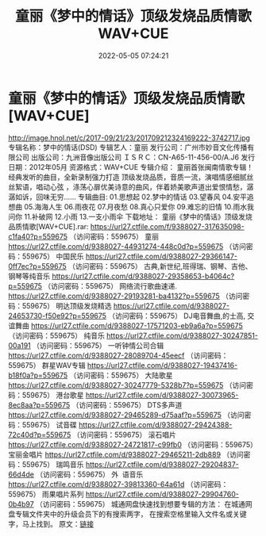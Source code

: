 ﻿---
title: 童丽《梦中的情话》顶级发烧品质情歌WAV+CUE
date: 2022-05-05 07:24:21
categories: WAV车载音乐、镜像
tags: 华语中文
---
# 童丽《梦中的情话》顶级发烧品质情歌[WAV+CUE]

http://image.hnol.net/c/2017-09/21/23/201709212324169222-3742717.jpg
专辑名称：梦中的情话(DSD)
专辑艺人：童丽
发行公司：广州市妙音文化传播有限公司
出版公司：九洲音像出版公司
ＩＳＲＣ：CN-A65-11-456-00/A.J6
发行日期：2012年05月
资源格式：WAV+CUE
专辑介绍：
童丽首张闽南情歌专辑！经典发听的曲目，全新录制强力打造
顶级发烧品质，音质一流，演唱情感细腻丝丝絮语，唱动心弦
，涤荡心扉优美诗意的曲风，伴着娇美歌声道出爱恨情愁，潺
潺如诉，回味无穷......
专辑曲目:
01.思想起
02.梦中的情话
03.望春风
04.安平追想曲
05.海海人生
06.雨夜花
07.月夜愁
08.真心只爱你
09.难忘的旧情
10.雨水我问你
11.补破网
12.小雨
13.一支小雨伞
下载地址：
童丽《梦中的情话》顶级发烧品质情歌[WAV+CUE].rar: https://url27.ctfile.com/f/9388027-317635098-c1fa40?p=559675
（访问密码：559675）
童丽
https://url27.ctfile.com/d/9388027-44931274-448c0d?p=559675
（访问密码：559675）
中国民乐
https://url27.ctfile.com/d/9388027-29366147-0ff7ec?p=559675
（访问密码：559675）
古典,新世纪,班得瑞、钢琴、吉他、钢琴等纯音乐
https://url27.ctfile.com/d/9388027-29358653-b4064c?p=559675
（访问密码：559675）
网络流行歌曲速递.
https://url27.ctfile.com/d/9388027-29193281-ba4132?p=559675
（访问密码：559675）
明达顶级发烧精选
https://url27.ctfile.com/d/9388027-24653730-f50e92?p=559675
（访问密码：559675）
DJ电音舞曲,的士高, 交谊舞曲
https://url27.ctfile.com/d/9388027-17571203-eb9a6a?p=559675
（访问密码：559675）
纯音乐
https://url27.ctfile.com/d/9388027-30247851-00a191
（访问密码：559675）
一听钟情公司合辑
https://url27.ctfile.com/d/9388027-28089704-45eecf
（访问密码：559675）
群星WAV专辑
https://url27.ctfile.com/d/9388027-19437416-b18f0a?p=559675
（访问密码：559675）
大陆歌星
https://url27.ctfile.com/d/9388027-30247779-5328b7?p=559675
（访问密码：559675）
港台歌星
https://url27.ctfile.com/d/9388027-30073965-8ec8aa?p=559675
（访问密码：559675）
DTS多声道
https://url27.ctfile.com/d/9388027-29465289-d75aaf?p=559675
（访问密码：559675）
试音碟
https://url27.ctfile.com/d/9388027-29424388-72c40d?p=559675
（访问密码：559675）
滚石唱片
https://url27.ctfile.com/d/9388027-24721817-c99fb0
（访问密码：559675）
宝丽金唱片
https://url27.ctfile.com/d/9388027-29465211-2db889
（访问密码：559675）
瑞鸣音乐
https://url27.ctfile.com/d/9388027-29204837-66d4de
（访问密码：559675）
外  语音乐
https://url27.ctfile.com/d/9388027-39813360-64a61d
（访问密码：559675）
雨果唱片系列
https://url27.ctfile.com/d/9388027-29904760-0b4b97
（访问密码：559675）
城通网盘快速找到想要专辑的方法：
在城通网盘专辑文件夹中的升级会员下的有搜索两字，
在搜索空格里输入文件名或关键字，马上找到。
原文：[链接](https://blog.sina.com.cn/s/blog_1647c7e7601030x2g.html)
